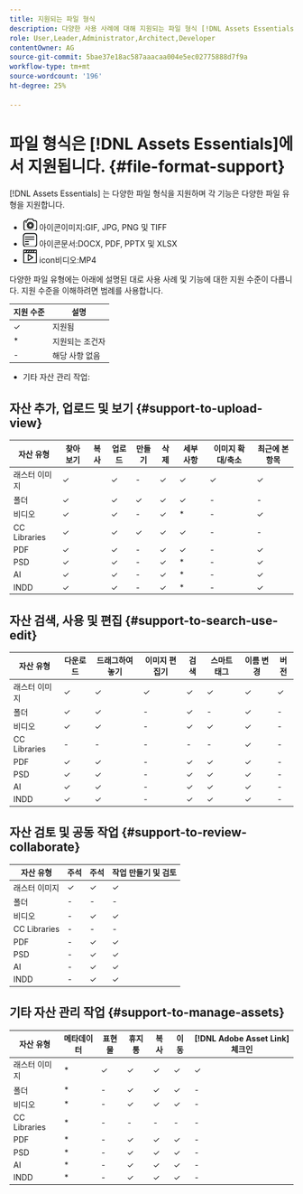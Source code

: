 ```yaml
---
title: 지원되는 파일 형식
description: 다양한 사용 사례에 대해 지원되는 파일 형식 [!DNL Assets Essentials]
role: User,Leader,Administrator,Architect,Developer
contentOwner: AG
source-git-commit: 5bae37e18ac587aaacaa004e5ec02775888d7f9a
workflow-type: tm+mt
source-wordcount: '196'
ht-degree: 25%

---
```



# 파일 형식은 [!DNL Assets Essentials]에서 지원됩니다. {#file-format-support}

[!DNL Assets Essentials] 는 다양한 파일 형식을 지원하며 각 기능은 다양한 파일 유형을 지원합니다.

* ![이미지 파일 유형 ](assets/do-not-localize/image-icon.png) 아이콘이미지:GIF, JPG, PNG 및 TIFF
* ![문서 파일 유형 ](assets/do-not-localize/document-icon.png) 아이콘문서:DOCX, PDF, PPTX 및 XLSX
* ![비디오 파일 유형 ](assets/do-not-localize/video-icon.png) icon비디오:MP4

다양한 파일 유형에는 아래에 설명된 대로 사용 사례 및 기능에 대한 지원 수준이 다릅니다. 지원 수준을 이해하려면 범례를 사용합니다.

| 지원 수준 | 설명 |
|---------------|-------------------------|
| ✓ | 지원됨 |
| * | 지원되는 조건자 |
| - | 해당 사항 없음 |

* 기타 자산 관리 작업:

## 자산 추가, 업로드 및 보기 {#support-to-upload-view}

<!-- TBD: For AEM, AI files require the PDF option to be selected when saving the AI file.
-->

| 자산 유형 | 찾아보기 | 복사 | 업로드 | 만들기 | 삭제 | 세부 사항 | 이미지 확대/축소 | 최근에 본 항목 |
|---------------|----------|------|----------|----------|----------|----------|------------|-----------------|
| 래스터 이미지 | ✓ |  | ✓ | - | ✓ | ✓ | ✓ | ✓ |
| 폴더 | ✓ |  | ✓ | ✓ | ✓ | ✓ | - | - |
| 비디오 | ✓ |  | ✓ | - | ✓ | * | - | ✓ |
| CC Libraries | ✓ |  | ✓ | ✓ | ✓ | ✓ | - | - |
| PDF | ✓ |  | ✓ | - | ✓ | ✓ | - | ✓ |
| PSD | ✓ |  | ✓ | - | ✓ | * | - | ✓ |
| AI | ✓ |  | ✓ | - | ✓ | * | - | ✓ |
| INDD | ✓ |  | ✓ | - | ✓ | * | - | ✓ |

## 자산 검색, 사용 및 편집 {#support-to-search-use-edit}

| 자산 유형 | 다운로드 | 드래그하여 놓기 | 이미지 편집기 | 검색 | 스마트 태그 | 이름 변경 | 버전 |
|---------------|----------|---------------|--------------|----------|------------|----------|----------|
| 래스터 이미지 | ✓ | ✓ | ✓ | ✓ | ✓ | ✓ | ✓ |
| 폴더 | ✓ | ✓ | - | ✓ | - | ✓ | - |
| 비디오 | ✓ | ✓ | - | ✓ | ✓ | ✓ | - |
| CC Libraries | - | - | - | - | - | ✓ | - |
| PDF | ✓ | ✓ | - | ✓ | ✓ | ✓ | - |
| PSD | ✓ | ✓ | - | ✓ | ✓ | ✓ | - |
| AI | ✓ | ✓ | - | ✓ | ✓ | ✓ | - |
| INDD | ✓ | ✓ | - | ✓ | ✓ | ✓ | - |

## 자산 검토 및 공동 작업 {#support-to-review-collaborate}

| 자산 유형 | 주석 | 주석 | 작업 만들기 및 검토 |
|---------------|----------|----------|-------------------------|
| 래스터 이미지 | ✓ | ✓ | ✓ |
| 폴더 | - | - | - |
| 비디오 | - | ✓ | ✓ |
| CC Libraries | - | - | - |
| PDF | - | ✓ | ✓ |
| PSD | - | ✓ | ✓ |
| AI | - | ✓ | ✓ |
| INDD | - | ✓ | ✓ |

## 기타 자산 관리 작업 {#support-to-manage-assets}

| 자산 유형 | 메타데이터 | 표현물 | 휴지통 | 복사 | 이동 | [!DNL Adobe Asset Link] 체크인 |
|---------------|----------|------------|----------|----------|----------|----------------------------------|
| 래스터 이미지 | * | ✓ | ✓ | ✓ | ✓ | ✓ |
| 폴더 | * | - | ✓ | ✓ | ✓ | - |
| 비디오 | * | - | ✓ | ✓ | ✓ | - |
| CC Libraries | * | - | - | - | - | - |
| PDF | * | - | ✓ | ✓ | ✓ | - |
| PSD | * | - | ✓ | ✓ | ✓ | - |
| AI | * | - | ✓ | ✓ | ✓ | - |
| INDD | * | - | ✓ | ✓ | ✓ | - |

<!-- TBD: Saving template table separately.
| Asset type    | Features |
|---------------|----------|
| Raster images |          |
| Folders       |          |
| Videos        |          |
| CC Libraries  |          |
| PDF files     |          |
| PSD           |          |
| AI            |          |
| INDD          |          |

>[!MORELIKETHIS]
>
>* []()
-->
